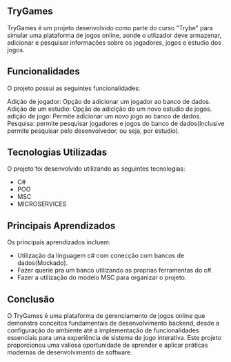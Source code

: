 ## TryGames
TryGames é um projeto desenvolvido como parte do curso "Trybe" para simular uma plataforma de jogos online, aonde o utlizador deve armazenar, adicionar e pesquisar informações sobre os jogadores, jogos e estudio dos jogos.

## Funcionalidades
O projeto possui as seguintes funcionalidades:

Adição de jogador: Opção de adicionar um jogador ao banco de dados.
Adição de um estudio: Opção de adicição de um novo estudio de jogos.
adição de jogo: Permite adicionar um novo jogo ao banco de dados.
Pesquisa: permite pesquisar jogadores e jogos do banco de dados(Inclusive permite pesquisar pelo desenvolvedor, ou seja, por estudio).

## Tecnologias Utilizadas
O projeto foi desenvolvido utilizando as seguintes tecnologias:
- C#
- POO
- MSC
- MICROSERVICES

## Principais Aprendizados
Os principais aprendizados incluem:
- Utilização da linguagem c# com conecção com bancos de dados(Mockado).
- Fazer querie pra um banco utilizando as proprias ferramentas do c#.
- Fazer a utilização do modelo MSC para organizar o projeto.

## Conclusão
O TryGames é uma plataforma de gerenciamento de jogos online que demonstra conceitos fundamentais de desenvolvimento backend, desde a configuração do ambiente até a implementação de funcionalidades essenciais para uma experiência de sistema de jogo interativa. Este projeto proporcionou uma valiosa oportunidade de aprender e aplicar práticas modernas de desenvolvimento de software.
